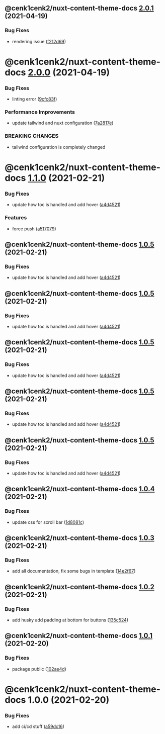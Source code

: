 ## @cenk1cenk2/nuxt-content-theme-docs [2.0.1](https://github.com/cenk1cenk2/nuxt-docs/compare/@cenk1cenk2/nuxt-content-theme-docs@2.0.0...@cenk1cenk2/nuxt-content-theme-docs@2.0.1) (2021-04-19)


### Bug Fixes

* rendering issue ([f212d69](https://github.com/cenk1cenk2/nuxt-docs/commit/f212d69ea2a9b3391306bce6483ddec262023cf8))

# @cenk1cenk2/nuxt-content-theme-docs [2.0.0](https://github.com/cenk1cenk2/nuxt-docs/compare/@cenk1cenk2/nuxt-content-theme-docs@1.1.0...@cenk1cenk2/nuxt-content-theme-docs@2.0.0) (2021-04-19)

### Bug Fixes

- linting error ([9cfc83f](https://github.com/cenk1cenk2/nuxt-docs/commit/9cfc83f064234b62e675e135fdc448c347885015))

### Performance Improvements

- update tailwind and nuxt configuration ([7a2817e](https://github.com/cenk1cenk2/nuxt-docs/commit/7a2817e57915f56340183484e1f9efe681b95660))

### BREAKING CHANGES

- tailwind configuration is completely changed

# @cenk1cenk2/nuxt-content-theme-docs [1.1.0](https://github.com/cenk1cenk2/nuxt-docs/compare/@cenk1cenk2/nuxt-content-theme-docs@1.0.4...@cenk1cenk2/nuxt-content-theme-docs@1.1.0) (2021-02-21)

### Bug Fixes

- update how toc is handled and add hover ([a4d4521](https://github.com/cenk1cenk2/nuxt-docs/commit/a4d45219b198e6a21fdfd40dd2753dbc09feb1ba))

### Features

- force push ([a517079](https://github.com/cenk1cenk2/nuxt-docs/commit/a5170797255d5bca44cca4a922e85c5c4f75b915))

## @cenk1cenk2/nuxt-content-theme-docs [1.0.5](https://github.com/cenk1cenk2/nuxt-docs/compare/@cenk1cenk2/nuxt-content-theme-docs@1.0.4...@cenk1cenk2/nuxt-content-theme-docs@1.0.5) (2021-02-21)

### Bug Fixes

- update how toc is handled and add hover ([a4d4521](https://github.com/cenk1cenk2/nuxt-docs/commit/a4d45219b198e6a21fdfd40dd2753dbc09feb1ba))

## @cenk1cenk2/nuxt-content-theme-docs [1.0.5](https://github.com/cenk1cenk2/nuxt-docs/compare/@cenk1cenk2/nuxt-content-theme-docs@1.0.4...@cenk1cenk2/nuxt-content-theme-docs@1.0.5) (2021-02-21)

### Bug Fixes

- update how toc is handled and add hover ([a4d4521](https://github.com/cenk1cenk2/nuxt-docs/commit/a4d45219b198e6a21fdfd40dd2753dbc09feb1ba))

## @cenk1cenk2/nuxt-content-theme-docs [1.0.5](https://github.com/cenk1cenk2/nuxt-docs/compare/@cenk1cenk2/nuxt-content-theme-docs@1.0.4...@cenk1cenk2/nuxt-content-theme-docs@1.0.5) (2021-02-21)

### Bug Fixes

- update how toc is handled and add hover ([a4d4521](https://github.com/cenk1cenk2/nuxt-docs/commit/a4d45219b198e6a21fdfd40dd2753dbc09feb1ba))

## @cenk1cenk2/nuxt-content-theme-docs [1.0.5](https://github.com/cenk1cenk2/nuxt-docs/compare/@cenk1cenk2/nuxt-content-theme-docs@1.0.4...@cenk1cenk2/nuxt-content-theme-docs@1.0.5) (2021-02-21)

### Bug Fixes

- update how toc is handled and add hover ([a4d4521](https://github.com/cenk1cenk2/nuxt-docs/commit/a4d45219b198e6a21fdfd40dd2753dbc09feb1ba))

## @cenk1cenk2/nuxt-content-theme-docs [1.0.5](https://github.com/cenk1cenk2/nuxt-docs/compare/@cenk1cenk2/nuxt-content-theme-docs@1.0.4...@cenk1cenk2/nuxt-content-theme-docs@1.0.5) (2021-02-21)

### Bug Fixes

- update how toc is handled and add hover ([a4d4521](https://github.com/cenk1cenk2/nuxt-docs/commit/a4d45219b198e6a21fdfd40dd2753dbc09feb1ba))

## @cenk1cenk2/nuxt-content-theme-docs [1.0.4](https://github.com/cenk1cenk2/nuxt-docs/compare/@cenk1cenk2/nuxt-content-theme-docs@1.0.3...@cenk1cenk2/nuxt-content-theme-docs@1.0.4) (2021-02-21)

### Bug Fixes

- update css for scroll bar ([1d8081c](https://github.com/cenk1cenk2/nuxt-docs/commit/1d8081c25419423db935affd7c66e8f29457fe7b))

## @cenk1cenk2/nuxt-content-theme-docs [1.0.3](https://github.com/cenk1cenk2/nuxt-docs/compare/@cenk1cenk2/nuxt-content-theme-docs@1.0.2...@cenk1cenk2/nuxt-content-theme-docs@1.0.3) (2021-02-21)

### Bug Fixes

- add all documentation, fix some bugs in template ([14e2f67](https://github.com/cenk1cenk2/nuxt-docs/commit/14e2f67b42a58312bf4af11be9437837e176cf18))

## @cenk1cenk2/nuxt-content-theme-docs [1.0.2](https://github.com/cenk1cenk2/nuxt-docs/compare/@cenk1cenk2/nuxt-content-theme-docs@1.0.1...@cenk1cenk2/nuxt-content-theme-docs@1.0.2) (2021-02-21)

### Bug Fixes

- add husky add padding at bottom for buttons ([135c524](https://github.com/cenk1cenk2/nuxt-docs/commit/135c524329558c8a84928e498b98591f092bf54a))

## @cenk1cenk2/nuxt-content-theme-docs [1.0.1](https://github.com/cenk1cenk2/nuxt-docs/compare/@cenk1cenk2/nuxt-content-theme-docs@1.0.0...@cenk1cenk2/nuxt-content-theme-docs@1.0.1) (2021-02-20)

### Bug Fixes

- package public ([102ae4d](https://github.com/cenk1cenk2/nuxt-docs/commit/102ae4dfd9c71fb4e5265a53299e65677e101d73))

# @cenk1cenk2/nuxt-content-theme-docs 1.0.0 (2021-02-20)

### Bug Fixes

- add ci/cd stuff ([a59dc16](https://github.com/cenk1cenk2/nuxt-docs/commit/a59dc16796252e29025b13cdad361108f86acb08))
